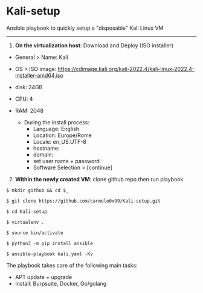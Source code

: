 # Kali-setup
Ansible playbook to quickly setup a "disposable" Kali Linux VM

----

1. **On the virtualization host**: Download and Deploy (ISO installer)
- General > Name: Kali
- OS > ISO image: https://cdimage.kali.org/kali-2022.4/kali-linux-2022.4-installer-amd64.iso
- disk: 24GB
- CPU: 4
- RAM: 2048

  - During the install process:
    - Language: English
    - Location: Europe/Rome
    - Locale: en_US.UTF-8
    - hostname: <hostname>
    - domain: <domain>
    - set user name + password
    - Software Selection > [continue]

2. **Within the newly created VM**: clone github repo then run playbook
```
$ mkdir github && cd $_

$ git clone https://github.com/carmelo0x99/Kali-setup.git

$ cd Kali-setup

$ virtualenv .

$ source bin/activate

$ python3 -m pip install ansible

$ ansible-playbook kali.yaml -Kv
```

The playbook takes care of the following main tasks:
- APT update + upgrade
- Install: Burpsuite, Docker, Go/golang
